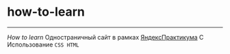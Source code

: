 # how-to-learn
--------------

_How to learn_
Одностраничный сайт в рамках [ЯндексПрактикума](https://practicum.yandex.ru/)
С Использование ```CSS HTML```
